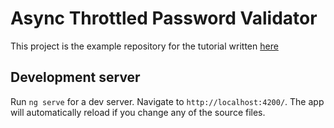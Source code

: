 # Async Throttled Password Validator

This project is the example repository for the tutorial written [here](https://martinreus.github.io/angular-throttle-async-validator/)

## Development server

Run `ng serve` for a dev server. Navigate to `http://localhost:4200/`. The app will automatically reload if you change any of the source files.
